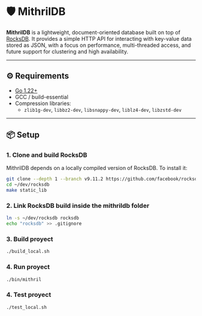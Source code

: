 # 🛡️ MithrilDB

**MithrilDB** is a lightweight, document-oriented database built on top of [RocksDB](https://github.com/facebook/rocksdb). It provides a simple HTTP API for interacting with key-value data stored as JSON, with a focus on performance, multi-threaded access, and future support for clustering and high availability.

---

## ⚙️ Requirements

- [Go 1.22+](https://go.dev/dl/)
- GCC / build-essential
- Compression libraries:
  - `zlib1g-dev`, `libbz2-dev`, `libsnappy-dev`, `liblz4-dev`, `libzstd-dev`
---

## 📦 Setup

### 1. Clone and build RocksDB

MithrilDB depends on a locally compiled version of RocksDB. To install it:

```bash
git clone --depth 1 --branch v9.11.2 https://github.com/facebook/rocksdb.git ~/dev/rocksdb
cd ~/dev/rocksdb
make static_lib
```

### 2. Link RocksDB build inside the mithrildb folder

```bash
ln -s ~/dev/rocksdb rocksdb
echo "rocksdb" >> .gitignore
```

### 3. Build proyect

```bash
./build_local.sh
```

### 4. Run proyect

```bash
./bin/mithril
```

### 4. Test proyect

```bash
./test_local.sh
```